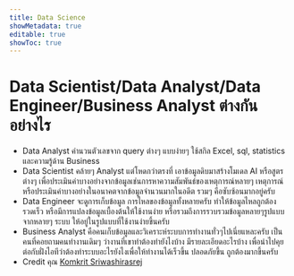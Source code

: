 ```yaml
---
title: Data Science
showMetadata: true
editable: true
showToc: true
---
```


# Data Scientist/Data Analyst/Data Engineer/Business Analyst ต่างกันอย่างไร
- Data Analyst คำนวนตัวเลขจาก query ต่างๆ แบบง่ายๆ ใช้สกิล Excel, sql, statistics และความรู้ด้าน Business
- Data Scientist คล้ายๆ Analyst แต่โหดกว่าตรงที่ เอาข้อมูลดิบมาสร้างโมเดล AI หรือสูตรต่างๆ เพื่อประเมินค่าบางอย่างจากข้อมูลเช่นการหาความสัมพันธ์ของเหตุการณ์หลายๆ เหตุการณ์ หรือประเมินค่าบางอย่างในอนาคตจากข้อมูลจำนวนมากในอดีต รวมๆ คือซับซ้อนมากอยู่ครับ
- Data Engineer จะดูการเก็บข้อมูล การไหลของข้อมูลทั้งหลายครับ ทำให้ข้อมูลไหลถูกต้อง รวดเร็ว หรือมีการแปลงข้อมูลเบื้องต้นให้ใช้งานง่าย หรือรวมถึงการรวบรวมข้อมูลหลายๆรูปแบบ จากหลายๆ ระบบ ให้อยู่ในรูปแบบที่ใช้งานง่ายขึ้นครับ
- Business Analyst คือคนเก็บข้อมูลและวิเคราะห์ระบบการทำงานทั่วๆไปเนี่ยแหละครับ เป็นคนที่คอยถามคนทำงานเดิมๆ ว่างานที่เขาทำต้องทำยังไงบ้าง มีรายละเอียดอะไรบ้าง เพื่อนำไปคุยต่อกับฝั่งไอทีว่าต้องทำระบบอะไรยังไงเพื่อให้ทำงานได้เร็วขึ้น ปลอดภัยขึ้น ถูกต้องมากขึ้นครับ
- Credit คุณ [Komkrit Sriwashirasrej](https://www.facebook.com/groups/240703846140892/user/619874154/)
